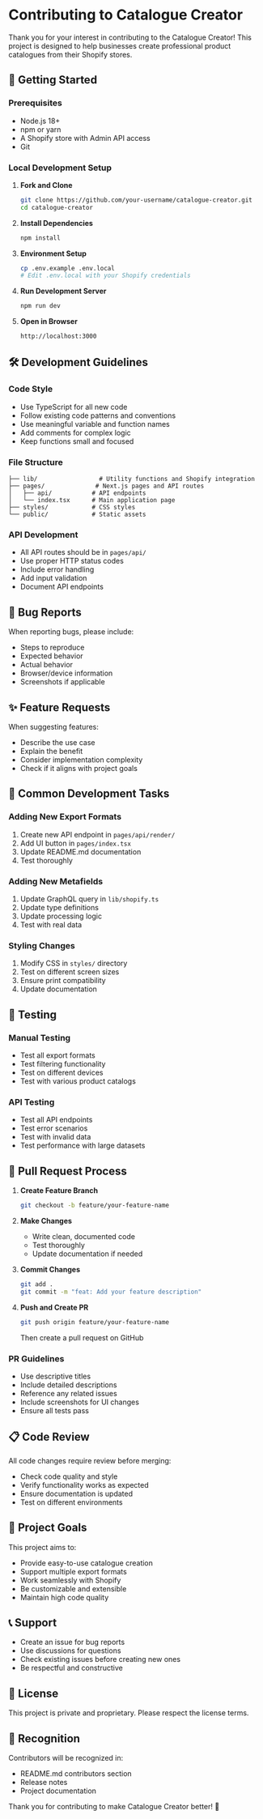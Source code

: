# Contributing to Catalogue Creator

Thank you for your interest in contributing to the Catalogue Creator! This project is designed to help businesses create professional product catalogues from their Shopify stores.

## 🚀 Getting Started

### Prerequisites
- Node.js 18+ 
- npm or yarn
- A Shopify store with Admin API access
- Git

### Local Development Setup

1. **Fork and Clone**
   ```bash
   git clone https://github.com/your-username/catalogue-creator.git
   cd catalogue-creator
   ```

2. **Install Dependencies**
   ```bash
   npm install
   ```

3. **Environment Setup**
   ```bash
   cp .env.example .env.local
   # Edit .env.local with your Shopify credentials
   ```

4. **Run Development Server**
   ```bash
   npm run dev
   ```

5. **Open in Browser**
   ```
   http://localhost:3000
   ```

## 🛠 Development Guidelines

### Code Style
- Use TypeScript for all new code
- Follow existing code patterns and conventions
- Use meaningful variable and function names
- Add comments for complex logic
- Keep functions small and focused

### File Structure
```
├── lib/                 # Utility functions and Shopify integration
├── pages/              # Next.js pages and API routes
│   ├── api/           # API endpoints
│   └── index.tsx      # Main application page
├── styles/            # CSS styles
└── public/            # Static assets
```

### API Development
- All API routes should be in `pages/api/`
- Use proper HTTP status codes
- Include error handling
- Add input validation
- Document API endpoints

## 🐛 Bug Reports

When reporting bugs, please include:
- Steps to reproduce
- Expected behavior
- Actual behavior
- Browser/device information
- Screenshots if applicable

## ✨ Feature Requests

When suggesting features:
- Describe the use case
- Explain the benefit
- Consider implementation complexity
- Check if it aligns with project goals

## 🔧 Common Development Tasks

### Adding New Export Formats
1. Create new API endpoint in `pages/api/render/`
2. Add UI button in `pages/index.tsx`
3. Update README.md documentation
4. Test thoroughly

### Adding New Metafields
1. Update GraphQL query in `lib/shopify.ts`
2. Update type definitions
3. Update processing logic
4. Test with real data

### Styling Changes
1. Modify CSS in `styles/` directory
2. Test on different screen sizes
3. Ensure print compatibility
4. Update documentation

## 🧪 Testing

### Manual Testing
- Test all export formats
- Test filtering functionality
- Test on different devices
- Test with various product catalogs

### API Testing
- Test all API endpoints
- Test error scenarios
- Test with invalid data
- Test performance with large datasets

## 📝 Pull Request Process

1. **Create Feature Branch**
   ```bash
   git checkout -b feature/your-feature-name
   ```

2. **Make Changes**
   - Write clean, documented code
   - Test thoroughly
   - Update documentation if needed

3. **Commit Changes**
   ```bash
   git add .
   git commit -m "feat: Add your feature description"
   ```

4. **Push and Create PR**
   ```bash
   git push origin feature/your-feature-name
   ```
   Then create a pull request on GitHub

### PR Guidelines
- Use descriptive titles
- Include detailed descriptions
- Reference any related issues
- Include screenshots for UI changes
- Ensure all tests pass

## 📋 Code Review

All code changes require review before merging:
- Check code quality and style
- Verify functionality works as expected
- Ensure documentation is updated
- Test on different environments

## 🎯 Project Goals

This project aims to:
- Provide easy-to-use catalogue creation
- Support multiple export formats
- Work seamlessly with Shopify
- Be customizable and extensible
- Maintain high code quality

## 📞 Support

- Create an issue for bug reports
- Use discussions for questions
- Check existing issues before creating new ones
- Be respectful and constructive

## 📄 License

This project is private and proprietary. Please respect the license terms.

## 🙏 Recognition

Contributors will be recognized in:
- README.md contributors section
- Release notes
- Project documentation

Thank you for contributing to make Catalogue Creator better! 🎉
